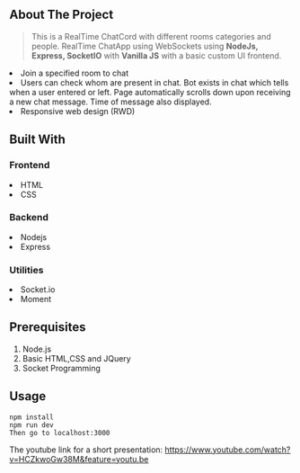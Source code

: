 <!-- # Real-Time-ChatCord
>This is a RealTime ChatCord with different rooms categories and people.
>RealTime ChatApp using WebSockets using **NodeJs, Express, SocketIO** with **Vanilla JS** with a basic custom UI frontend.

## Usage
```
npm install
npm run dev
Then go to localhost:3000
```
The youtube link for a short presentation: https://www.youtube.com/watch?v=HCZkwoGw38M&feature=youtu.be -->

<!-- ABOUT THE PROJECT -->
## About The Project
>This is a RealTime ChatCord with different rooms categories and people.
>RealTime ChatApp using WebSockets using **NodeJs, Express, SocketIO** with **Vanilla JS** with a basic custom UI frontend.

<li>Join a specified room to chat</li>
<li>Users can check whom are present in chat. Bot exists in chat which tells when a user entered or left. Page automatically scrolls down upon receiving a new chat message. Time of message also displayed.</li>
<li>Responsive web design (RWD)</li>

## Built With

### Frontend
<li>HTML</li>
<li>CSS</li>

### Backend
<li>Nodejs</li>
<li>Express</li>

### Utilities
<li>Socket.io</li>
<li>Moment</li>

## Prerequisites
1. Node.js
2. Basic HTML,CSS and JQuery
3. Socket Programming

## Usage
```
npm install
npm run dev
Then go to localhost:3000
```
The youtube link for a short presentation: https://www.youtube.com/watch?v=HCZkwoGw38M&feature=youtu.be




